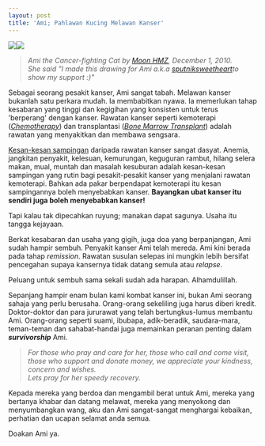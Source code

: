 ```yaml
---
layout: post
title: 'Ami; Pahlawan Kucing Melawan Kanser'
---
```


[![](http://3.bp.blogspot.com/_e86KQvrn6dg/TPnSXNu8xYI/AAAAAAAAA1s/G6FLUaOBeQA/s320/01.JPG)](http://3.bp.blogspot.com/_e86KQvrn6dg/TPnSXNu8xYI/AAAAAAAAA1s/G6FLUaOBeQA/s1600/01.JPG)[![](http://4.bp.blogspot.com/_e86KQvrn6dg/TPnSZOhyRdI/AAAAAAAAA1w/CybxuR5fRtA/s320/02.JPG)](http://4.bp.blogspot.com/_e86KQvrn6dg/TPnSZOhyRdI/AAAAAAAAA1w/CybxuR5fRtA/s1600/02.JPG)

> *Ami the Cancer-fighting Cat by [Moon HMZ](http://moonhmz.tumblr.com/), December 1, 2010.*  
> *She said "I made this drawing for Ami a.k.a [sputniksweetheart](http://sputnik--sweetheart.blogspot.com/)to show my support :)"*  

Sebagai seorang pesakit kanser, Ami sangat tabah. Melawan kanser bukanlah satu perkara mudah. Ia membabitkan nyawa. Ia memerlukan tahap kesabaran yang tinggi dan kegigihan yang konsisten untuk terus 'berperang' dengan kanser. Rawatan kanser seperti kemoterapi (*[Chemotherapy](http://en.wikipedia.org/wiki/Chemotherapy)*) dan transplantasi (*[Bone Marrow Transplant](http://en.wikipedia.org/wiki/Bone_marrow_transplant)*) adalah rawatan yang menyakitkan dan membawa sengsara.

[Kesan-kesan sampingan](http://en.wikipedia.org/wiki/Chemotherapy#Adverse_effects) daripada rawatan kanser sangat dasyat. Anemia, jangkitan penyakit, kelesuan, kemurungan, keguguran rambut, hilang selera makan, mual, muntah dan masalah kesuburan adalah kesan-kesan sampingan yang rutin bagi pesakit-pesakit kanser yang menjalani rawatan kemoterapi. Bahkan ada pakar berpendapat kemoterapi itu kesan sampingannya boleh menyebabkan kanser. **Bayangkan ubat kanser itu sendiri juga boleh menyebabkan kanser!**

Tapi kalau tak dipecahkan ruyung; manakan dapat sagunya. Usaha itu tangga kejayaan.

Berkat kesabaran dan usaha yang gigih, juga doa yang berpanjangan, Ami sudah hampir sembuh. Penyakit kanser Ami telah mereda. Ami kini berada pada tahap *remission*. Rawatan susulan selepas ini mungkin lebih bersifat pencegahan supaya kansernya tidak datang semula atau *relapse*.

Peluang untuk sembuh sama sekali sudah ada harapan. Alhamdulillah.

Sepanjang hampir enam bulan kami kombat kanser ini, bukan Ami seorang sahaja yang perlu berusaha. Orang-orang sekeliling juga harus diberi kredit. Doktor-doktor dan para jururawat yang telah bertungkus-lumus membantu Ami. Orang-orang seperti suami, ibubapa, adik-beradik, saudara-mara, teman-teman dan sahabat-handai juga memainkan peranan penting dalam **_survivorship_** Ami.

> *For those who pray and care for her, those who call and come visit, those who support and donate money, we appreciate your kindness, concern and wishes.*  
> *Lets pray for her speedy recovery.*  

Kepada mereka yang berdoa dan mengambil berat untuk Ami, mereka yang bertanya khabar dan datang melawat, mereka yang menyokong dan menyumbangkan wang, aku dan Ami sangat-sangat menghargai kebaikan, perhatian dan ucapan selamat anda semua.

Doakan Ami ya.
